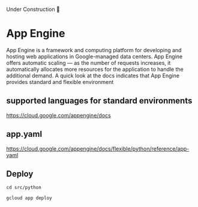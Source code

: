Under Construction 🚧

<!-- https://medium.com/the-node-js-collection/time-to-hello-world-part4-gae-17408c0ef5f6 -->


# App Engine

App Engine is a framework and computing platform for developing and hosting web applications in Google-managed data centers. App Engine offers automatic scaling — as the number of requests increases, it automatically allocates more resources for the application to handle the additional demand.
A quick look at the docs indicates that App Engine provides standard and flexible environment


## supported languages for standard environments

https://cloud.google.com/appengine/docs


## app.yaml

https://cloud.google.com/appengine/docs/flexible/python/reference/app-yaml


## Deploy


```
cd src/python

gcloud app deploy
```

